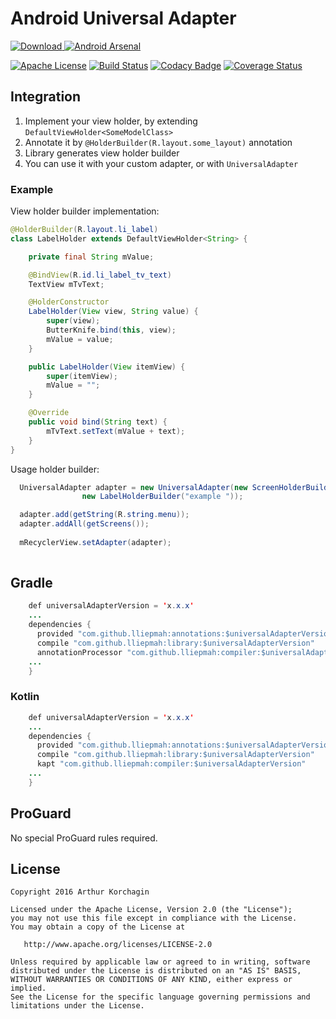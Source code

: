 # Android Universal Adapter

 [ ![Download](https://api.bintray.com/packages/lliepmah/com.github.lliepmah/universal-adapter-compiler/images/download.svg) ](https://bintray.com/lliepmah/com.github.lliepmah/universal-adapter-compiler/_latestVersion) [![Android Arsenal](https://img.shields.io/badge/Android%20Arsenal-AndroidUniversalAdapter-brightgreen.svg?style=flat)](https://android-arsenal.com/details/1/5975)

[![Apache License](https://img.shields.io/badge/license-Apache%20v2-green.svg)](https://github.com/lliepmah/AndroidUniversalAdapter/blob/master/LICENSE) [![Build Status](https://travis-ci.org/lliepmah/AndroidUniversalAdapter.svg?branch=master)](https://travis-ci.org/lliepmah/AndroidUniversalAdapter) [![Codacy Badge](https://api.codacy.com/project/badge/Grade/6728f8d9467b4756be1e1b615023b7ba)](https://www.codacy.com/app/lliepmah/AndroidUniversalAdapter?utm_source=github.com&amp;utm_medium=referral&amp;utm_content=lliepmah/AndroidUniversalAdapter&amp;utm_campaign=Badge_Grade) [![Coverage Status](https://coveralls.io/repos/github/lliepmah/AndroidUniversalAdapter/badge.svg?branch=master)](https://coveralls.io/github/lliepmah/AndroidUniversalAdapter?branch=master)


## Integration

1) Implement your view holder, by extending `DefaultViewHolder<SomeModelClass>`
2) Annotate it by `@HolderBuilder(R.layout.some_layout)` annotation
3) Library generates view holder builder
4) You can use it with your custom adapter, or with `UniversalAdapter`

### Example

View holder builder implementation:
```java
@HolderBuilder(R.layout.li_label)
class LabelHolder extends DefaultViewHolder<String> {

    private final String mValue;

    @BindView(R.id.li_label_tv_text)
    TextView mTvText;

    @HolderConstructor
    LabelHolder(View view, String value) {
        super(view);
        ButterKnife.bind(this, view);
        mValue = value;
    }

    public LabelHolder(View itemView) {
        super(itemView);
        mValue = "";
    }

    @Override
    public void bind(String text) {
        mTvText.setText(mValue + text);
    }
}
```

Usage holder builder:
```java
  UniversalAdapter adapter = new UniversalAdapter(new ScreenHolderBuilder(this),
                new LabelHolderBuilder("example "));

  adapter.add(getString(R.string.menu));
  adapter.addAll(getScreens());
  
  mRecyclerView.setAdapter(adapter);
  
```

## Gradle

```java
    def universalAdapterVersion = 'x.x.x'
    ...
    dependencies {
      provided "com.github.lliepmah:annotations:$universalAdapterVersion"
      compile "com.github.lliepmah:library:$universalAdapterVersion"
      annotationProcessor "com.github.lliepmah:compiler:$universalAdapterVersion"
    ...
    }
```    
### Kotlin
```java
    def universalAdapterVersion = 'x.x.x'
    ...
    dependencies {
      provided "com.github.lliepmah:annotations:$universalAdapterVersion"
      compile "com.github.lliepmah:library:$universalAdapterVersion"
      kapt "com.github.lliepmah:compiler:$universalAdapterVersion"
    ...
    }
```    
## ProGuard
No special ProGuard rules required.

License
-------

    Copyright 2016 Arthur Korchagin

    Licensed under the Apache License, Version 2.0 (the "License");
    you may not use this file except in compliance with the License.
    You may obtain a copy of the License at

       http://www.apache.org/licenses/LICENSE-2.0

    Unless required by applicable law or agreed to in writing, software
    distributed under the License is distributed on an "AS IS" BASIS,
    WITHOUT WARRANTIES OR CONDITIONS OF ANY KIND, either express or implied.
    See the License for the specific language governing permissions and
    limitations under the License.
